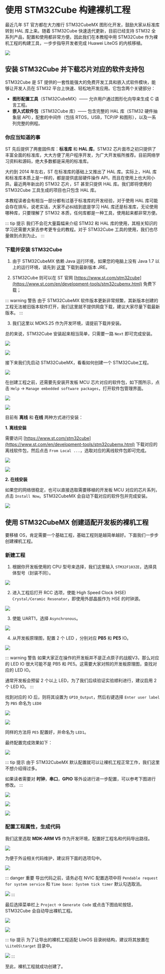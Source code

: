 # 使用 STM32Cube 构建裸机工程

最近几年 ST 官方都在大力推行 STM32CubeMX 图形化开发，鼓励大家从标准库转到 HAL 库上来。随着 STM32Cube 快速迭代更新，目前已经支持 STM32 全系列产品，配置和使用都非常方便。因此我们在本教程中用 STM32Cube 作为裸机工程的构建工具，一步步指导开发者完成 Huawei LiteOS 的内核移植。

![](./pic/stm32cube.png)

## 安装 STM32Cube 并下载芯片对应的软件支持包

STM32Cube 是 ST 提供的一套性能强大的免费开发工具和嵌入式软件模块，能够让开发人员在 STM32 平台上快速、轻松地开发应用。它包含两个关键部分：

- **图形配置工具**（STM32CubeMX）—— 允许用户通过图形化向导来生成 C 语言工程。
- **嵌入式软件包**（STM32Cube 库）—— 包含完整的 HAL 库（STM32 硬件抽象层 API），配套的中间件（包括 RTOS，USB，TCP/IP 和图形），以及一系列完整的例程。

### 你应当知道的事

ST 先后提供了两套固件库：**标准库** 和 **HAL 库**。STM32 芯片面市之初只提供了丰富全面的标准库，大大方便了用户程序开发，为广大开发板所推荐。目前网络学习资料和源码，绝大多数都是采用的标准库。

大约到 2014 年左右，ST 在标准库的基础上又推出了 HAL 库。实际上，HAL 库和标准库本质上是一样的，都是提供底层硬件操作 API，而且在使用上也大同小异。最近两年新出的 STM32 芯片，ST 甚至只提供 HAL 库。我们即将使用的 STM32Cube 工具生成的项目也只包含 HAL 库。

本教程读者会有相当一部分都有过基于标准库的开发经验，对于使用 HAL 库可能会存在排斥。说老实话，大家不必纠结到底是学习 HAL 库还是标准库，无论使用哪种库，只要理解了 STM32 本质，任何库都是一种工具，使用起来都非常方便。

::: tip 提示
我们不会花大量篇幅来介绍 STM32 和 HAL 库的使用，其相关知识的学习还需要大家去参考更专业的教程。对于 STM32Cube 工具的使用，我们也尽量做到点到为止。
:::

### 下载并安装 STM32Cube

1. 由于 STM32CubeMX 依赖 Java 运行环境，如果您的电脑上没有 Java 1.7 以上的运行环境，请先到 [这里](http://www.oracle.com/technetwork/java/javase/downloads/jre8-downloads-2133155.html) 下载到最新版本 JRE。

2. STM32Cube 则可以在 ST 官网 [https://www.st.com/stm32cube](https://www.st.com/en/development-tools/stm32cubemx.html) 免费下载；

::: warning 警告
由于 STM32CubeMX 软件版本更新非常频繁，其新版本创建的工程无法被旧版本软件打开，我们这里就不提供网盘下载，建议大家尽量下载最新版本。
:::

3. 我们这里以 MDK5.25 作为开发环境，请提前下载并安装。

总的来说，STM32Cube 安装起来相当简单，只需要一路 `Next` 即可完成安装。

![](./pic/stm32cube-pre-install.png)

![](./pic/stm32cube-install-done.png)

接下来我们先启动 STM32CubeMX，看看如何创建一个 STM32Cube工程。

![](./pic/stm32cube-start.png)

在创建工程之前，还需要先安装开发板 MCU 芯片对应的软件包，如下图所示，点击 `Help` ->  `Manage embedded software packages`，打开软件包管理界面。

![](./pic/stm32cube-help-package.png)

![](./pic/stm32cube-package-manager.png)

目前有 **离线** 和 **在线** 两种方式进行安装：

**1. 离线安装**

需要访问 [https://www.st.com/stm32cube](https://www.st.com/en/development-tools/stm32cubemx.html) 下载对应的离线软件包，然后点击 `From Local ...`，选取对应的离线软件包即可完成。

![](./pic/stm32cube-package-offline.png)

![](./pic/stm32cube-package-local-install.png)

**2. 在线安装**

如果您的网络很稳定，也可以直接选取需要移植的开发板 MCU 对应的芯片系列，点击 `Install Now`。STM32CubeMX 会自动下载对应的软件包并完成安装。

![](./pic/stm32cube-package-online.png)

## 使用 STM32CubeMX 创建适配开发板的裸机工程

要移植 OS，肯定需要一个基础工程，基础工程则是越简单越好。下面我们一步步创建裸机工程。

### 新建工程

1. 根据你开发板使用的 CPU 型号来选择，我们这里输入 `STM32F103ZE`，选择具体型号（封装不同）。

![](./pic/stm32cube-mcu-selector.png)

2. 进入工程后打开 RCC 选项，使能 High Speed Clock (HSE) `Crystal/Ceramic Resonator`，即使用外部晶振作为 HSE 的时钟源。

![](./pic/stm32cube-pinout-rcc.png)

3. 使能 UART1，选择 `Asynchronous`。

![](./pic/stm32cube-pinout-usart1.png)

4. 从开发板原理图，配置 2 个 LED ，分别对应 **PB5** 和 **PE5** IO。

![](./pic/atk-warship-datasheet.png)

::: warning 警告
如果大家正在操作的开发板并不是正点原子的战舰V3，那么对应的 LED IO 很大可能不是 PB5 和 PE5。这需要大家对照的开发板原理图，查找对应的 LED IO。

通常开发板会预留 2 个以上 LED，为了我们后续验证实验顺利进行，建议启用 2 个 LED IO。
:::

找到对应的 IO 后，则将其设置为 `GPIO_Output`，然后右键选择 `Enter user label` 为 `PB5` 命名为 `LED0`

![](./pic/stm32cube-select-gpio-output.png)

![](./pic/stm32cube-edit-led-name.png)

同样的方法将 `PE5` 配置好，并命名为 `LED1`。

最终配置完成效果如下：

![](./pic/stm32cube-setting-led.png)

::: tip 提示
由于 STM32CubeMX 默认配置就可以让裸机工程正常工作，我们这里不想介绍得过多。

如果读者需要对 **时钟**，**串口**，**GPIO** 等外设进行进一步配置，可以参考下图进行修改。
:::

![](./pic/stm32cube-setting-clock.png)

![](./pic/stm32cube-setting-usart1.png)

![](./pic/stm32cube-setting-led1.png)

### 配置工程属性，生成代码

我们这里选取 **MDK-ARM V5** 作为开发环境，配置好工程名和代码导出路径。

![](./pic/stm32cube-settings-toolchain-mdk.png)

为便于外设相关代码维护，建议将下面的选项勾中。

![](./pic/stm32cube-settings-code-generator.png)

::: danger 重要
导出代码之前，请务必在 NVIC 配置选项中将 `Pendable request for system service` 和 `Time base: System tick timer` 默认勾选取消。

![](./pic/stm32cube-nvic-no-systick.png)
:::

最后选择菜单栏上 `Project` -> `Generate Code` 或点击下图齿轮按钮，STM32Cube 会自动导出裸机工程。

![](./pic/stm32cube-generate-source-code.png)

![](./pic/stm32cube-generate-open-project.png)

::: tip 提示
为了让导出的裸机工程适配 LiteOS 目录树结构，建议将其放置在 `\LiteOS\target` 目录中。

![](./pic/raw-project-output-directory.png)
:::

至此，裸机工程就成功创建了。
